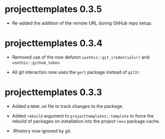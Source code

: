 # projecttemplates 0.3.5

* Re-added the addition of the remote URL during GitHub repo setup.

# projecttemplates 0.3.4

* Removed use of the now defunct `usethis::git_credentials()` and `usethis::github_token`.

* All git interaction now uses the `gert` package instead of `git2r`.

# projecttemplates 0.3.3

* Added a `NEWS.md` file to track changes to the package.

* Added `rebuild` argument to `projecttemplates::template` to force the rebuild of packages on installation into the project `renv` package cache.

* .Rhistory now ignored by git.
